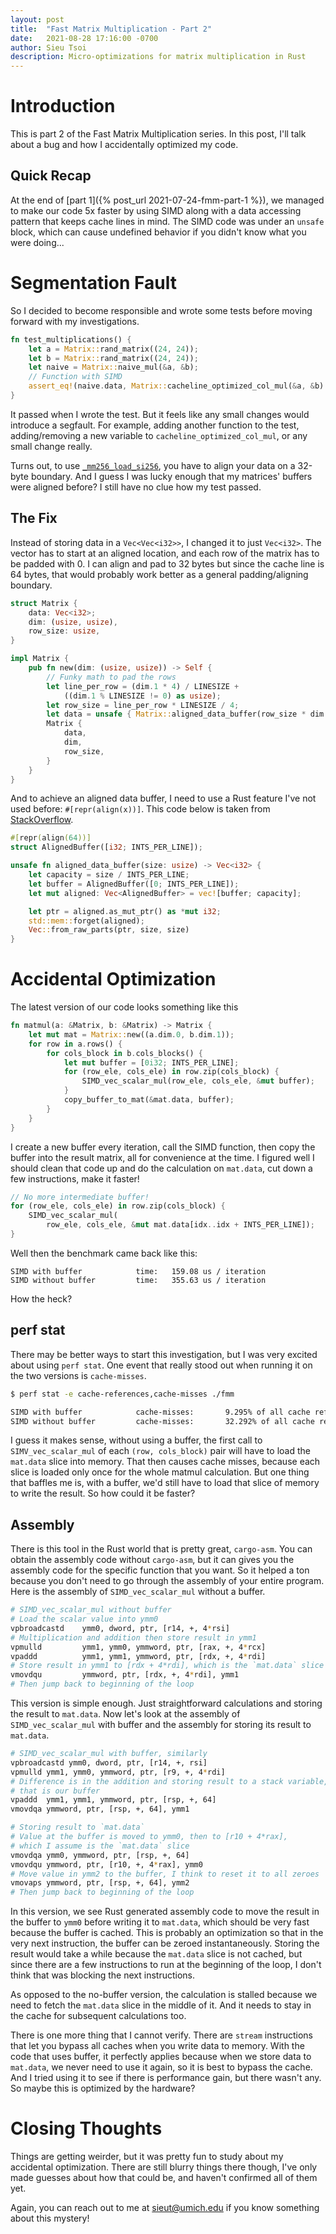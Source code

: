```yaml
---
layout: post
title:  "Fast Matrix Multiplication - Part 2"
date:   2021-08-28 17:16:00 -0700
author: Sieu Tsoi
description: Micro-optimizations for matrix multiplication in Rust
---
```


# Introduction
This is part 2 of the Fast Matrix Multiplication series. In this post, I'll talk about a bug and how I accidentally optimized my code.

## Quick Recap
At the end of [part 1]({% post_url 2021-07-24-fmm-part-1 %}), we managed to make our code 5x faster by using SIMD along with a data accessing pattern that keeps cache lines in mind. The SIMD code was under an `unsafe` block, which can cause undefined behavior if you didn't know what you were doing...

# Segmentation Fault
So I decided to become responsible and wrote some tests before moving forward with my investigations.

```rust
fn test_multiplications() {
    let a = Matrix::rand_matrix((24, 24));
    let b = Matrix::rand_matrix((24, 24));
    let naive = Matrix::naive_mul(&a, &b);
    // Function with SIMD
    assert_eq!(naive.data, Matrix::cacheline_optimized_col_mul(&a, &b).data);
}
```

It passed when I wrote the test. But it feels like any small changes would introduce a segfault. For example, adding another function to the test, adding/removing a new variable to `cacheline_optimized_col_mul`, or any small change really.

Turns out, to use [`_mm256_load_si256`](https://doc.rust-lang.org/core/arch/x86_64/fn._mm256_load_si256.html), you have to align your data on a 32-byte boundary. And I guess I was lucky enough that my matrices' buffers were aligned before? I still have no clue how my test passed.

## The Fix
Instead of storing data in a `Vec<Vec<i32>>`, I changed it to just `Vec<i32>`. The vector has to start at an aligned location, and each row of the matrix has to be padded with 0. I can align and pad to 32 bytes but since the cache line is 64 bytes, that would probably work better as a general padding/aligning boundary.

```rust
struct Matrix {
    data: Vec<i32>;
    dim: (usize, usize),
    row_size: usize,
}

impl Matrix {
    pub fn new(dim: (usize, usize)) -> Self {
        // Funky math to pad the rows
        let line_per_row = (dim.1 * 4) / LINESIZE +
            ((dim.1 % LINESIZE != 0) as usize);
        let row_size = line_per_row * LINESIZE / 4;
        let data = unsafe { Matrix::aligned_data_buffer(row_size * dim.0) };
        Matrix {
            data,
            dim,
            row_size,
        }
    }
}
```

And to achieve an aligned data buffer, I need to use a Rust feature I've not used before: `#[repr(align(x))]`. This code below is taken from [StackOverflow](https://stackoverflow.com/questions/60180121/how-do-i-allocate-a-vecu8-that-is-aligned-to-the-size-of-the-cache-line).

```rust
#[repr(align(64))]
struct AlignedBuffer([i32; INTS_PER_LINE]);

unsafe fn aligned_data_buffer(size: usize) -> Vec<i32> {
    let capacity = size / INTS_PER_LINE;
    let buffer = AlignedBuffer([0; INTS_PER_LINE]);
    let mut aligned: Vec<AlignedBuffer> = vec![buffer; capacity];

    let ptr = aligned.as_mut_ptr() as *mut i32;
    std::mem::forget(aligned);
    Vec::from_raw_parts(ptr, size, size)
}
```

# Accidental Optimization
The latest version of our code looks something like this

```rust
fn matmul(a: &Matrix, b: &Matrix) -> Matrix {
    let mut mat = Matrix::new((a.dim.0, b.dim.1));
    for row in a.rows() {
        for cols_block in b.cols_blocks() {
            let mut buffer = [0i32; INTS_PER_LINE];
            for (row_ele, cols_ele) in row.zip(cols_block) {
                SIMD_vec_scalar_mul(row_ele, cols_ele, &mut buffer);
            }
            copy_buffer_to_mat(&mat.data, buffer);
        }
    }
}
```

I create a new buffer every iteration, call the SIMD function, then copy the buffer into the result matrix, all for convenience at the time. I figured well I should clean that code up and do the calculation on `mat.data`, cut down a few instructions, make it faster!

```rust
// No more intermediate buffer!
for (row_ele, cols_ele) in row.zip(cols_block) {
    SIMD_vec_scalar_mul(
        row_ele, cols_ele, &mut mat.data[idx..idx + INTS_PER_LINE]);
}
```

Well then the benchmark came back like this:
```
SIMD with buffer            time:   159.08 us / iteration
SIMD without buffer         time:   355.63 us / iteration
```

How the heck?

## perf stat
There may be better ways to start this investigation, but I was very excited about using `perf stat`. One event that really stood out when running it on the two versions is `cache-misses`.

```sh
$ perf stat -e cache-references,cache-misses ./fmm

SIMD with buffer            cache-misses:       9.295% of all cache refs
SIMD without buffer         cache-misses:       32.292% of all cache refs
```

I guess it makes sense, without using a buffer, the first call to `SIMV_vec_scalar_mul` of each `(row, cols_block)` pair will have to load the `mat.data` slice into memory. That then causes cache misses, because each slice is loaded only once for the whole matmul calculation. But one thing that baffles me is, with a buffer, we'd still have to load that slice of memory to write the result. So how could it be faster?

## Assembly
There is this tool in the Rust world that is pretty great, `cargo-asm`. You can obtain the assembly code without `cargo-asm`, but it can gives you the assembly code for the specific function that you want. So it helped a ton because you don't need to go through the assembly of your entire program. Here is the assembly of `SIMD_vec_scalar_mul` without a buffer.

```sh
# SIMD_vec_scalar_mul without buffer
# Load the scalar value into ymm0
vpbroadcastd    ymm0, dword, ptr, [r14, +, 4*rsi]
# Multiplication and addition then store result in ymm1
vpmulld         ymm1, ymm0, ymmword, ptr, [rax, +, 4*rcx]
vpaddd          ymm1, ymm1, ymmword, ptr, [rdx, +, 4*rdi]
# Store result in ymm1 to [rdx + 4*rdi], which is the `mat.data` slice
vmovdqu         ymmword, ptr, [rdx, +, 4*rdi], ymm1
# Then jump back to beginning of the loop
```

This version is simple enough. Just straightforward calculations and storing the result to `mat.data`. Now let's look at the assembly of `SIMD_vec_scalar_mul` with buffer and the assembly for storing its result to `mat.data`.

```sh
# SIMD_vec_scalar_mul with buffer, similarly
vpbroadcastd ymm0, dword, ptr, [r14, +, rsi]
vpmulld ymm1, ymm0, ymmword, ptr, [r9, +, 4*rdi]
# Difference is in the addition and storing result to a stack variable, [rsp + 64],
# that is our buffer
vpaddd  ymm1, ymm1, ymmword, ptr, [rsp, +, 64]
vmovdqa ymmword, ptr, [rsp, +, 64], ymm1

# Storing result to `mat.data`
# Value at the buffer is moved to ymm0, then to [r10 + 4*rax],
# which I assume is the `mat.data` slice
vmovdqa ymm0, ymmword, ptr, [rsp, +, 64]
vmovdqu ymmword, ptr, [r10, +, 4*rax], ymm0
# Move value in ymm2 to the buffer, I think to reset it to all zeroes
vmovaps ymmword, ptr, [rsp, +, 64], ymm2
# Then jump back to beginning of the loop
```

In this version, we see Rust generated assembly code to move the result in the buffer to `ymm0` before writing it to `mat.data`, which should be very fast because the buffer is cached. This is probably an optimization so that in the very next instruction, the buffer can be zeroed instantaneously. Storing the result would take a while because the `mat.data` slice is not cached, but since there are a few instructions to run at the beginning of the loop, I don't think that was blocking the next instructions.

As opposed to the no-buffer version, the calculation is stalled because we need to fetch the `mat.data` slice in the middle of it. And it needs to stay in the cache for subsequent calculations too.

There is one more thing that I cannot verify. There are `stream` instructions that let you bypass all caches when you write data to memory. With the code that uses buffer, it perfectly applies because when we store data to `mat.data`, we never need to use it again, so it is best to bypass the cache. And I tried using it to see if there is performance gain, but there wasn't any. So maybe this is optimized by the hardware?

# Closing Thoughts
Things are getting weirder, but it was pretty fun to study about my accidental optimization. There are still blurry things there though, I've only made guesses about how that could be, and haven't confirmed all of them yet.

Again, you can reach out to me at <sieut@umich.edu> if you know something about this mystery!

